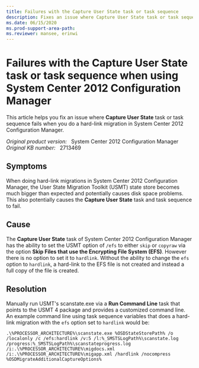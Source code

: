 ```yaml
---
title: Failures with the Capture User State task or task sequence
description: Fixes an issue where Capture User State task or task sequence fails when you do a hard-link migration in System Center 2012 Configuration Manager.
ms.date: 06/15/2020
ms.prod-support-area-path:
ms.reviewer: mansee, erinwi
---
```

# Failures with the Capture User State task or task sequence when using System Center 2012 Configuration Manager

This article helps you fix an issue where **Capture User State** task or task sequence fails when you do a hard-link migration in System Center 2012 Configuration Manager.

_Original product version:_ &nbsp; System Center 2012 Configuration Manager  
_Original KB number:_ &nbsp; 2713469

## Symptoms

When doing hard-link migrations in System Center 2012 Configuration Manager, the User State Migration Toolkit (USMT) state store becomes much bigger than expected and potentially causes disk space problems. This also potentially causes the **Capture User State** task and task sequence to fail.

## Cause

The **Capture User State** task of System Center 2012 Configuration Manager has the ability to set the USMT option of `/efs` to either `skip` or `copyraw` via the option **Skip Files that use the Encrypting File System (EFS)**. However there is no option to set it to `hardlink`. Without the ability to change the `efs` option to `hardlink`, a hard-link to the EFS file is not created and instead a full copy of the file is created.

## Resolution

Manually run USMT's scanstate.exe via a **Run Command Line** task that points to the USMT 4 package and provides a customized command line. An example command line using task sequence variables that does a hard-link migration with the `efs` option set to `hardlink` would be:

`.\%PROCESSOR_ARCHITECTURE%\scanstate.exe %OSDStateStorePath% /o /localonly /c /efs:hardlink /v:5 /l:%_SMSTSLogPath%\scanstate.log /progress:%_SMSTSLogPath%\scanstateprogress.log /i:.\%PROCESSOR_ARCHITECTURE%\migdocs.xml /i:.\%PROCESSOR_ARCHITECTURE%\migapp.xml /hardlink /nocompress %OSDMigrateAdditionalCaptureOptions%`

